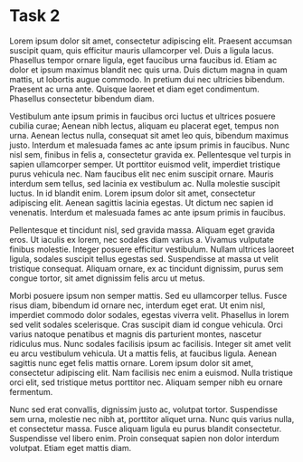 # Task 2

Lorem ipsum dolor sit amet, consectetur adipiscing elit. Praesent accumsan suscipit quam, quis efficitur mauris ullamcorper vel. Duis a ligula lacus. Phasellus tempor ornare ligula, eget faucibus urna faucibus id. Etiam ac dolor et ipsum maximus blandit nec quis urna. Duis dictum magna in quam mattis, ut lobortis augue commodo. In pretium dui nec ultricies bibendum. Praesent ac urna ante. Quisque laoreet et diam eget condimentum. Phasellus consectetur bibendum diam.

Vestibulum ante ipsum primis in faucibus orci luctus et ultrices posuere cubilia curae; Aenean nibh lectus, aliquam eu placerat eget, tempus non urna. Aenean lectus nulla, consequat sit amet leo quis, bibendum maximus justo. Interdum et malesuada fames ac ante ipsum primis in faucibus. Nunc nisl sem, finibus in felis a, consectetur gravida ex. Pellentesque vel turpis in sapien ullamcorper semper. Ut porttitor euismod velit, imperdiet tristique purus vehicula nec. Nam faucibus elit nec enim suscipit ornare. Mauris interdum sem tellus, sed lacinia ex vestibulum ac. Nulla molestie suscipit luctus. In id blandit enim. Lorem ipsum dolor sit amet, consectetur adipiscing elit. Aenean sagittis lacinia egestas. Ut dictum nec sapien id venenatis. Interdum et malesuada fames ac ante ipsum primis in faucibus.

Pellentesque et tincidunt nisl, sed gravida massa. Aliquam eget gravida eros. Ut iaculis ex lorem, nec sodales diam varius a. Vivamus vulputate finibus molestie. Integer posuere efficitur vestibulum. Nullam ultrices laoreet ligula, sodales suscipit tellus egestas sed. Suspendisse at massa ut velit tristique consequat. Aliquam ornare, ex ac tincidunt dignissim, purus sem congue tortor, sit amet dignissim felis arcu ut metus.

Morbi posuere ipsum non semper mattis. Sed eu ullamcorper tellus. Fusce risus diam, bibendum id ornare nec, interdum eget erat. Ut enim nisl, imperdiet commodo dolor sodales, egestas viverra velit. Phasellus in lorem sed velit sodales scelerisque. Cras suscipit diam id congue vehicula. Orci varius natoque penatibus et magnis dis parturient montes, nascetur ridiculus mus. Nunc sodales facilisis ipsum ac facilisis. Integer sit amet velit eu arcu vestibulum vehicula. Ut a mattis felis, at faucibus ligula. Aenean sagittis nunc eget felis mattis ornare. Lorem ipsum dolor sit amet, consectetur adipiscing elit. Nam facilisis nec enim a euismod. Nulla tristique orci elit, sed tristique metus porttitor nec. Aliquam semper nibh eu ornare fermentum.

Nunc sed erat convallis, dignissim justo ac, volutpat tortor. Suspendisse sem urna, molestie nec nibh at, porttitor aliquet urna. Nunc quis varius nulla, et consectetur massa. Fusce aliquam ligula eu purus blandit consectetur. Suspendisse vel libero enim. Proin consequat sapien non dolor interdum volutpat. Etiam eget mattis diam.
